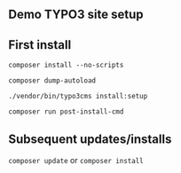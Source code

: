Demo TYPO3 site setup
--

First install
-------------
`composer install --no-scripts`

`composer dump-autoload`

`./vendor/bin/typo3cms install:setup`

`composer run post-install-cmd`


Subsequent updates/installs
---------------------------
`composer update` or `composer install`


